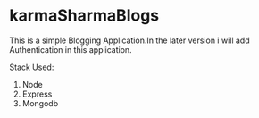 # karmaSharmaBlogs

This is a simple Blogging Application.In the later version i will add Authentication in this application. 

Stack Used: 
1. Node
2. Express 
3. Mongodb
